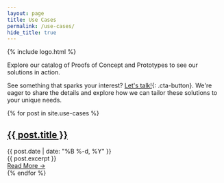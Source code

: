 ```yaml
---
layout: page
title: Use Cases
permalink: /use-cases/
hide_title: true
---
```


{% include logo.html %}

Explore our catalog of Proofs of Concept and Prototypes to see our solutions in action. 

See something that sparks your interest? [Let's talk!](/contact){: .cta-button}. We're eager to share the details and explore how we can tailor these solutions to your unique needs.

<div class="post-list">
  {% for post in site.use-cases %}
    <article class="post-preview">
      <h2>
        <a href="{{ post.url | relative_url }}">{{ post.title }}</a>
      </h2>
      <div class="post-meta">
        {{ post.date | date: "%B %-d, %Y" }}
      </div>
      <div class="post-excerpt">
        {{ post.excerpt }}
      </div>
      <a href="{{ post.url | relative_url }}" class="read-more">Read More →</a>
    </article>
  {% endfor %}
</div>
